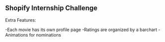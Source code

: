 ## Shopify Internship Challenge

Extra Features:

-Each movie has its own profile page
-Ratings are organized by a barchart
-Animations for nominations
